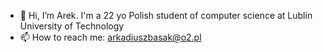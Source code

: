 - 👋 Hi, I’m Arek. I'm a 22 yo Polish student of computer science at Lublin University of Technology
- 📫 How to reach me: arkadiuszbasak@o2.pl
<!---
xbasak/xbasak is a ✨ special ✨ repository because its `README.md` (this file) appears on your GitHub profile.
You can click the Preview link to take a look at your changes.
--->
